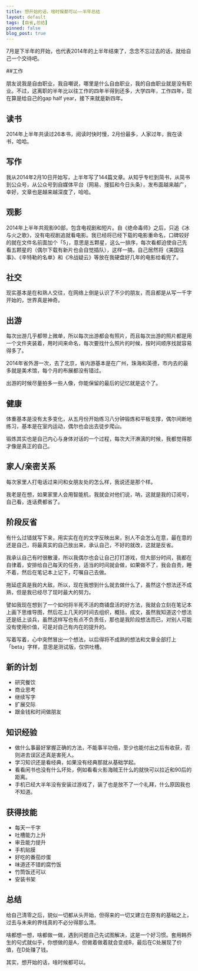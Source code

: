 ```yaml
---
title: 想开始的话，啥时候都可以——半年总结
layout: default
tags: [自省,总结]
pinned: false
blog_post: true
---
```


7月是下半年的开始，也代表2014年的上半年结束了，念念不忘过去的话，就给自己一个交待吧。

##工作

朋友说我是自由职业，我自嘲说，哪里是什么自由职业，我的自由职业就是没有职业。不过，这离职的半年比以往工作的四年半得到还多，大学四年，工作四年，现在算是给自己的gap half year，接下来就是新四年。

## 读书

2014年上半年共读过26本书，阅读时快时慢，2月份最多，人家过年，我在读书，哈哈。

## 写作

我从2014年2月10日开始写，上半年写了144篇文章。从知乎专栏到简书，从简书到公众号，从公众号到自媒体平台（网易、搜狐和今日头条），发布面越来越广，幸好，文章也是越来越深度了，哈哈。

## 观影

2014年上半年共观影90部，包含电视剧和短片。自《绝命毒师》之后，只追《冰与火之歌》，没有电视剧追就看电影。我已经将已经下载的电影重命名，口碑较好的就在文件名前面加个「5」，意思是五颗星，这么一排序，每次看都迫使自己先看五颗星的（偶尔下载有新片也会自觉插队），这样一搞，自己居然将《美国往事》、《辛特勒的名单》和《冷战疑云》等放在我硬盘好几年的电影给看完了。

## 社交

现实基本是在和熟人交往，在网络上倒是认识了不少的朋友，而且都是从写一千字开始的，世界真是神奇。

## 出游

每次出游几乎都带上微单，所以每次出游都会有照片，而且每次出游的照片都是用一个文件夹装着，用时间来命名，每次要找什么照片的时候，按时间顺序找就容易得多了。

2014年省外游一次，去了北京，省内游基本是在广州，珠海和英德，市内去的最多就是美术馆，每个月的布展都没有错过。

出游的时候尽量拍多一些人像，你能保留的最后的记忆就是这个了。

## 健康

体重基本是没有太多变化，从五月份开始练习八分钟锻炼和平板支撑，偶尔间断地练习，基本是在室内运动，偶尔也会出去徒步爬山。

锻炼其实也是自己内心与身体对话的一个过程，每次大汗淋漓的时候，我都觉得那才像是真正的自己。

## 家人/亲密关系

每次家里人打电话过来问和女朋友处的怎么样，我说还是那个样。

我老是在想，如果家里人会用智能机，我就会对他们说，呐，这就是我的订阅号，自己看，连话费都省了。

## 阶段反省

有什么过错就写下来，用实实在在的文字反映出来，别人不会怎么在意，最在意的还是自己，将最真实的自己放出来，承认自己，不好的就改，这就是反省。

我承认自己有时很散漫，所以我偶尔也会让自己打打游戏，但大部分时间，我都在自律着，安排给自己每天的任务，适当的时间就会做，如果做不了，我会自责，睡不着，然后在笔记本上记下，叮嘱自己去做。

拖延症真是我的大敌，所以，现在我想到什么就去做什么了，虽然这个想法还不成熟，但是我已经尽了现时最大的努力。

譬如我现在想到了一个如何将半死不活的商铺盘活的好方法，我就会立刻在笔记本上画下思维导图，然后花上几天的时间去组织，概括，成文，虽然我知道这个想法还是纸上谈兵，虽然这样写也有点不负责任，那也是我阶段想法而已，对别人可能没有使用价值，可是对自己有内在的提升的。

写着写着，心中突然冒出一个想法，以后得将不成熟的想法和文章全部打上「beta」字样，意思是测试版，仅供吐槽。

## 新的计划

- 研究餐饮
- 商业思考
- 继续写字
- 扩展交际
- 跟金钱和时间做朋友

## 知识经验

- 做什么事最好掌握正确的方法，不能事半功倍，至少也能付出之后有收获，否则进去误区还真是害死人。
- 学习知识还是看经典，如果没有经典那就从基础学起。
- 看看闲书也没有什么坏处，例如看看火影海贼王什么的就快可以拉近和90后的距离。
- 手机已经大半年没有安装过游戏了，装了也是放不了一个礼拜，什么原因我也不知道。

## 获得技能

- 每天一千字
- 吐槽能力上升
- 审丑能力提升
- 手机贴膜
- 好吃的番茄炒蛋
- 味道还不错的腐竹饭
- 竹筒饭还可以
- 安装书架

## 总结

给自己清零之后，貌似一切都从头开始，但得来的一切又建立在原有的基础之上，过去与未来的界线真的不必分得那么清。

啥都想一想，啥都做一做，遇到问题自己先试图解决，这是一个好习惯。套用韩乔生的句式就似乎，你想做的是A，但做着做着就会变成B，最后在C处展现了价值，在D处赚了钱。

其实，想开始的话，啥时候都可以。
